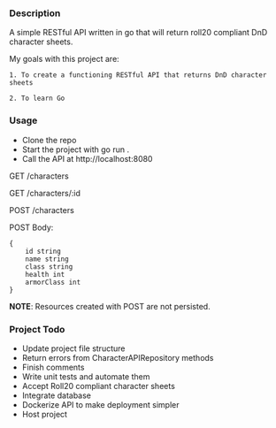 ### Description
A simple RESTful API written in go that will return roll20 compliant DnD character sheets. 

My goals with this project are: 

    1. To create a functioning RESTful API that returns DnD character sheets
    
    2. To learn Go

### Usage
* Clone the repo
* Start the project with go run .
* Call the API at http://localhost:8080

GET /characters

GET /characters/:id

POST /characters

POST Body:

```
{
	id string
	name string
	class string
	health int
	armorClass int
}
```

**NOTE**: Resources created with POST are not persisted. 

### Project Todo

* Update project file structure
* Return errors from CharacterAPIRepository methods
* Finish comments
* Write unit tests and automate them
* Accept Roll20 compliant character sheets
* Integrate database
* Dockerize API to make deployment simpler
* Host project
